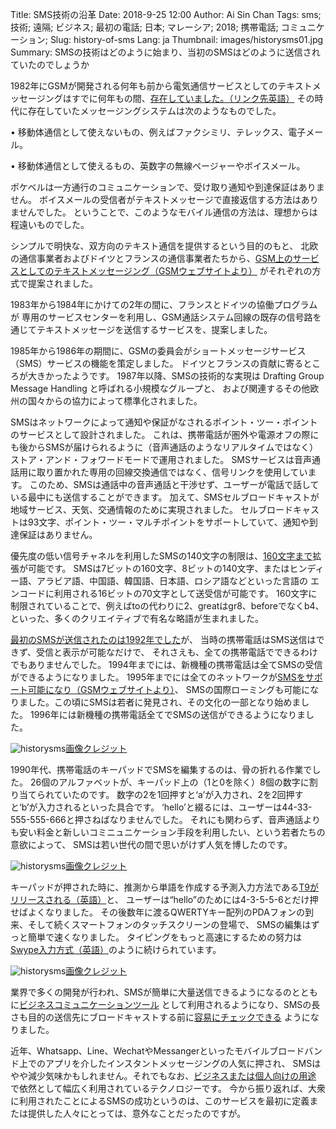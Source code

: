 Title: SMS技術の沿革
Date: 2018-9-25 12:00
Author: Ai Sin Chan
Tags: sms; 技術; 遠隔; ビジネス; 最初の電話; 日本; マレーシア; 2018; 携帯電話; コミュニケーション; 
Slug: history-of-sms
Lang: ja
Thumbnail: images/historysms01.jpg
Summary: SMSの技術はどのように始まり、当初のSMSはどのように送信されていたのでしょうか

1982年にGSMが開発される何年も前から電気通信サービスとしてのテキストメッセージングはすでに何年もの間、[存在していました。（リンク先英語）](http://www.gsmhistory.com/wp-content/uploads/2013/02/SMS-Description-1991-by-K-Holley.pdf) 
その時代に存在していたメッセージングシステムは次のようなものでした。 


•	移動体通信として使えないもの、例えばファクシミリ、テレックス、電子メール。

•	移動体通信として使えるもの、英数字の無線ページャーやボイスメール。

ポケベルは一方通行のコミュニケーションで、受け取り通知や到達保証はありません。
ボイスメールの受信者がテキストメッセージで直接返信する方法はありませんでした。
ということで、このようなモバイル通信の方法は、理想からは程遠いものでした。

シンプルで明快な、双方向のテキスト通信を提供するという目的のもと、
北欧の通信事業者およびドイツとフランスの通信事業者たちから、[GSM上のサービスとしてのテキストメッセージング（GSMウェブサイトより）](http://www.gsm-history.org/31.html) がそれぞれの方式で提案されました。

1983年から1984年にかけての2年の間に、フランスとドイツの協働プログラムが
専用のサービスセンターを利用し、GSM通話システム回線の既存の信号路を通じてテキストメッセージを送信するサービスを、提案しました。

1985年から1986年の期間に、GSMの委員会がショートメッセージサービス（SMS）サービスの機能を策定しました。
ドイツとフランスの貢献に寄るところが大きかったようです。
1987年以降、SMSの技術的な実現は 
Drafting Group Message Handling
と呼ばれる小規模なグループと、
および関連するその他欧州の国々からの協力によって標準化されました。

SMSはネットワークによって通知や保証がなされるポイント・ツー・ポイントのサービスとして設計されました。
これは、携帯電話が圏外や電源オフの際にも後からSMSが届けられるように（音声通話のようなリアルタイムではなく）ストア・アンド・フォワードモードで運用されました。
SMSサービスは音声通話用に取り置かれた専用の回線交換通信ではなく、信号リンクを使用しています。
このため、SMSは通話中の音声通話と干渉せず、ユーザーが電話で話している最中にも送信することができます。
加えて、SMSセルブロードキャストが地域サービス、天気、交通情報のために実現されました。
セルブロードキャストは93文字、ポイント・ツー・マルチポイントをサポートしていて、通知や到達保証はありません。

優先度の低い信号チャネルを利用したSMSの140文字の制限は、[160文字まで](https://ja.wikipedia.org/wiki/%E3%82%B7%E3%83%A7%E3%83%BC%E3%83%88%E3%83%A1%E3%83%83%E3%82%BB%E3%83%BC%E3%82%B8%E3%82%B5%E3%83%BC%E3%83%93%E3%82%B9)拡張が可能です。
SMSは7ビットの160文字、8ビットの140文字、またはヒンディー語、アラビア語、中国語、韓国語、日本語、ロシア語などといった言語の
エンコードに利用される16ビットの70文字として送受信が可能です。
160文字に制限されていることで、例えばtoの代わりに2、greatはgr8、beforeでなくb4、といった、多くのクリエイティブで有名な略語が生まれました。

[最初のSMSが送信されたのは1992年でした](https://blog.xoxzo.com/ja/2018/08/01/history-of-2g/)が、
当時の携帯電話はSMS送信はできず、受信と表示が可能なだけで、
それさえも、全ての携帯電話でできるわけでもありませんでした。
1994年までには、新機種の携帯電話は全てSMSの受信ができるようになりました。
1995年までには全てのネットワークが[SMSをサポート可能になり（GSMウェブサイトより）](http://www.gsm-history.org/32.html)、
SMSの国際ローミングも可能になりました。この頃にSMSは若者に発見され、その文化の一部となり始めました。
1996年には新機種の携帯電話全てでSMSの送信ができるようになりました。

![historysms](/images/smshistory01.jpg)<a class="caption" href="https://www.theguardian.com/technology/2017/may/30/dumbphone-can-i-survive-modern-life-with-the-original-nokia-3310">画像クレジット</a>

1990年代、携帯電話のキーパッドでSMSを編集するのは、骨の折れる作業でした。
26個のアルファベットが、キーパッド上の（1と0を除く）8個の数字に割り当てられていたのです。
数字の2を1回押すと‘a’が入力され、2を2回押すと‘b’が入力されるといった具合です。
‘hello’と綴るには、ユーザーは44-33-555-555-666と押さねばなりませんでした。
それにも関わらず、音声通話よりも安い料金と新しいコミニュニケーション手段を利用したい、という若者たちの意欲によって、
SMSは若い世代の間で思いがけず人気を博したのです。

![historysms](/images/smshistory02.jpg)<a class="caption" href="https://www.dreamstime.com/royalty-free-stock-photography-cell-phone-keypad-image2288707">画像クレジット</a>

キーパッドが押された時に、推測から単語を作成する予測入力方法である[T9がリリースされる（英語）](https://www.cnet.com/news/move-over-t9-here-comes-swype/)と、
ユーザーは“hello”のためには4-3-5-5-6とだけ押せばよくなりました。 
その後数年に渡るQWERTYキー配列のPDAフォンの到来、そして続くスマートフォンのタッチスクリーンの登場で、
SMSの編集はずっと簡単で速くなりました。
タイピングをもっと高速にするための努力は[Swype入力方式（英語）](https://www.cnet.com/news/move-over-t9-here-comes-swype/)のように続けられています。

![historysms](/images/smshistory03.jpg)<a class="caption" href="https://www.cnet.com/news/move-over-t9-here-comes-swype/">画像クレジット</a>

業界で多くの開発が行われ、SMSが簡単に大量送信できるようになるのとともに[ビジネスコミュニケーションツール](https://www.xoxzo.com/ja/about/sms-api/)
として利用されるようになり、SMSの長さも目的の送信先にブロードキャストする前に[容易にチェックできる](http://chadselph.github.io/smssplit/) ようになりました。

近年、Whatsapp、Line、WechatやMessangerといったモバイルブロードバンド上でのアプリを介したインスタントメッセージングの人気に押され、
SMSはやや減少気味かもしれません。それでもなお、[ビジネスまたは個人向けの用途](https://www.xoxzo.com/ja/about/use-cases/)
で依然として幅広く利用されているテクノロジーです。
今から振り返れば、大衆に利用されたことによるSMSの成功というのは、このサービスを最初に定義または提供した人々にとっては、意外なことだったのですが。
